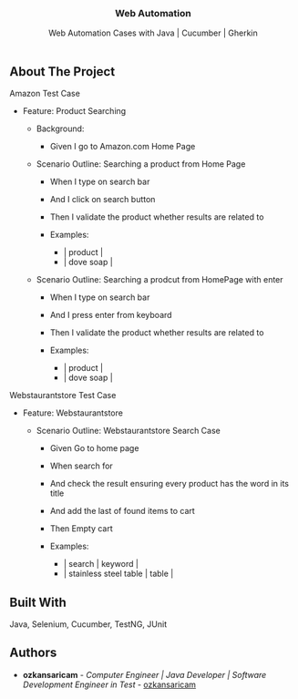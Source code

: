 <br/>
<p align="center">
  <h3 align="center">Web Automation</h3>

  <p align="center">
    Web Automation Cases with Java | Cucumber | Gherkin
    <br/>
    <br/>
  </p>
</p>



## About The Project

 Amazon Test Case
* Feature: Product Searching

  * Background: 
    * Given I go to Amazon.com Home Page

  * Scenario Outline: Searching a product from Home Page
    * When I type <product> on search bar
    * And I click on search button
    * Then I validate the product whether results are related to <product>

    * Examples: 
      * | product   |
      * | dove soap |

  * Scenario Outline: Searching a prodcut from HomePage with enter
    * When I type <product> on search bar
    * And I press enter from keyboard
    * Then I validate the product whether results are related to <product>

    * Examples: 
      * | product   |
      * | dove soap |

Webstaurantstore Test Case
* Feature: Webstaurantstore

  * Scenario Outline: Webstaurantstore Search Case
    * Given Go to home page
    * When search for <search>
    * And check the result ensuring every product has the word <keyword> in its title
    * And add the last of found items to cart
    * Then Empty cart

    * Examples: 
      * | search                | keyword |
      * | stainless steel table | table   |



## Built With

Java, Selenium, Cucumber, TestNG, JUnit

## Authors

* **ozkansaricam** -
*Computer Engineer | Java Developer  | Software Development Engineer in Test* -
[ozkansaricam](https://github.com/ozkansaricam) 


